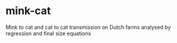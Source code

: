 # mink-cat
Mink to cat and cat to cat transmission on Dutch farms analysed by regression and final size equations

